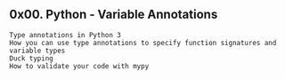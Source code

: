 ## 0x00. Python - Variable Annotations

```
Type annotations in Python 3   
How you can use type annotations to specify function signatures and variable types  
Duck typing   
How to validate your code with mypy  
```
